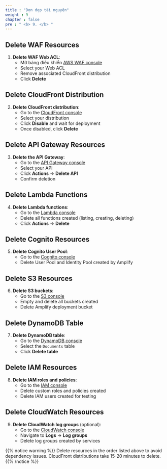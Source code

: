 ```yaml
---
title : "Dọn dẹp tài nguyên"
weight : 9
chapter : false
pre : " <b> 9. </b> "
---
```


## Delete WAF Resources

1. **Delete WAF Web ACL**:
   - Mở bảng điều khiển [AWS WAF console](https://console.aws.amazon.com/wafv2/)
   - Select your Web ACL
   - Remove associated CloudFront distribution
   - Click **Delete**

## Delete CloudFront Distribution

2. **Delete CloudFront distribution**:
   - Go to the [CloudFront console](https://console.aws.amazon.com/cloudfront/)
   - Select your distribution
   - Click **Disable** and wait for deployment
   - Once disabled, click **Delete**

## Delete API Gateway Resources

3. **Delete the API Gateway**:
   - Go to the [API Gateway console](https://console.aws.amazon.com/apigateway/)
   - Select your API
   - Click **Actions** → **Delete API**
   - Confirm deletion

## Delete Lambda Functions

4. **Delete Lambda functions**:
   - Go to the [Lambda console](https://console.aws.amazon.com/lambda/)
   - Delete all functions created (listing, creating, deleting)
   - Click **Actions** → **Delete**

## Delete Cognito Resources

5. **Delete Cognito User Pool**:
   - Go to the [Cognito console](https://console.aws.amazon.com/cognito/)
   - Delete User Pool and Identity Pool created by Amplify

## Delete S3 Resources

6. **Delete S3 buckets**:
   - Go to the [S3 console](https://console.aws.amazon.com/s3/)
   - Empty and delete all buckets created
   - Delete Amplify deployment bucket

## Delete DynamoDB Table

7. **Delete DynamoDB table**:
   - Go to the [DynamoDB console](https://console.aws.amazon.com/dynamodbv2/)
   - Select the `Documents` table
   - Click **Delete table**

## Delete IAM Resources

8. **Delete IAM roles and policies**:
   - Go to the [IAM console](https://console.aws.amazon.com/iam/)
   - Delete custom roles and policies created
   - Delete IAM users created for testing

## Delete CloudWatch Resources

9. **Delete CloudWatch log groups** (optional):
   - Go to the [CloudWatch console](https://console.aws.amazon.com/cloudwatch/)
   - Navigate to **Logs** → **Log groups**
   - Delete log groups created by services

{{% notice warning %}}
Delete resources in the order listed above to avoid dependency issues. CloudFront distributions take 15-20 minutes to delete.
{{% /notice %}}

